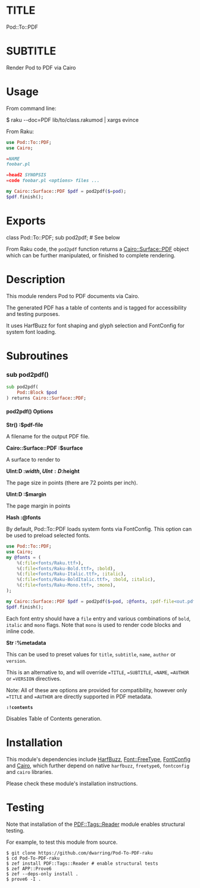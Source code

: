 TITLE
=====

Pod::To::PDF

SUBTITLE
========

Render Pod to PDF via Cairo

Usage
=====

From command line:

$ raku --doc=PDF lib/to/class.rakumod | xargs evince

From Raku:

```raku
use Pod::To::PDF;
use Cairo;

=NAME
foobar.pl

=head2 SYNOPSIS
=code foobar.pl <options> files ...

my Cairo::Surface::PDF $pdf = pod2pdf($=pod);
$pdf.finish();
```

Exports
=======

class Pod::To::PDF; sub pod2pdf; # See below

From Raku code, the `pod2pdf` function returns a [Cairo::Surface::PDF](Cairo::Surface::PDF) object which can be further manipulated, or finished to complete rendering.

Description
===========

This module renders Pod to PDF documents via Cairo.

The generated PDF has a table of contents and is tagged for accessibility and testing purposes.

It uses HarfBuzz for font shaping and glyph selection and FontConfig for system font loading.

Subroutines
===========

### sub pod2pdf()

```raku
sub pod2pdf(
    Pod::Block $pod
) returns Cairo::Surface::PDF;
```

#### pod2pdf() Options

**Str() :$pdf-file**

A filename for the output PDF file.

**Cairo::Surface::PDF :$surface**

A surface to render to

**UInt:D :$width, UInt:D :$height**

The page size in points (there are 72 points per inch).

**UInt:D :$margin**

The page margin in points

**Hash :@fonts**

By default, Pod::To::PDF loads system fonts via FontConfig. This option can be used to preload selected fonts.

```raku
use Pod::To::PDF;
use Cairo;
my @fonts = (
    %(:file<fonts/Raku.ttf>),
    %(:file<fonts/Raku-Bold.ttf>, :bold),
    %(:file<fonts/Raku-Italic.ttf>, :italic),
    %(:file<fonts/Raku-BoldItalic.ttf>, :bold, :italic),
    %(:file<fonts/Raku-Mono.ttf>, :mono),
);

my Cairo::Surface::PDF $pdf = pod2pdf($=pod, :@fonts, :pdf-file<out.pdf>);
$pdf.finish();
```

Each font entry should have a `file` entry and various combinations of `bold`, `italic` and `mono` flags. Note that `mono` is used to render code blocks and inline code.

**Str :%metadata**



This can be used to preset values for `title`, `subtitle`, `name`, `author` or `version`.

This is an alternative to, and will override `=TITLE`, `=SUBTITLE`, `=NAME`, `=AUTHOR` or `=VERSION` directives.

Note: All of these are options are provided for compatibility, however only `=TITLE` and `=AUTHOR` are directly supported in PDF metadata.

**`:!contents`**

Disables Table of Contents generation.

Installation
============

This module's dependencies include [HarfBuzz](https://harfbuzz-raku.github.io/HarfBuzz-raku/), [Font::FreeType](https://pdf-raku.github.io/Font-FreeType-raku/), [FontConfig](https://raku.land/zef:dwarring/FontConfig) and [Cairo](https://raku.land/github:timo/Cairo), which further depend on native `harfbuzz`, `freetype6`, `fontconfig` and `cairo` libraries.

Please check these module's installation instructions.

Testing
=======

Note that installation of the [PDF::Tags::Reader](PDF::Tags::Reader) module enables structural testing. 

For example, to test this module from source.

    $ git clone https://github.com/dwarring/Pod-To-PDF-raku
    $ cd Pod-To-PDF-raku
    $ zef install PDF::Tags::Reader # enable structural tests
    $ zef APP::Prove6
    $ zef --deps-only install .
    $ prove6 -I .

